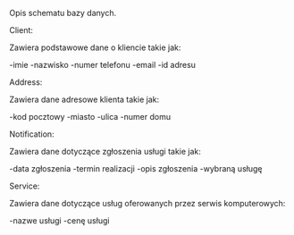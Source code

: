 Opis schematu bazy danych.

Client:

Zawiera podstawowe dane o kliencie takie jak:

-imie
-nazwisko
-numer telefonu
-email
-id adresu

Address:

Zawiera dane adresowe klienta takie jak:

-kod pocztowy
-miasto
-ulica
-numer domu

Notification:

Zawiera dane dotyczące zgłoszenia usługi takie jak:

-data zgłoszenia
-termin realizacji
-opis zgłoszenia
-wybraną usługę

Service:

Zawiera dane dotyczące usług oferowanych przez serwis komputerowych:

-nazwe usługi
-cenę usługi